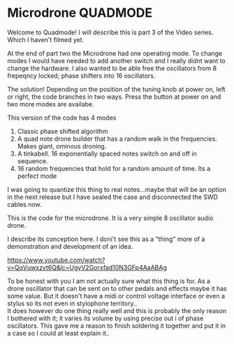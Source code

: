 # Microdrone QUADMODE

Welcome to Quadmode! I will describe this is part 3 of the Video series. Which I haven't filmed yet.

At the end of part two the Microdrone had one operating mode. To change modes I would have needed to add another switch and I really didnt want to change the hardware.
I also wanted to be able free the oscillators from 8 frepeqncy locked; phase shifters into 16 oscillators.

The solution! Depending on the position of the tuning knob at power on, left or right, the code branches in two ways.
Press the button at power on and two more modes are availabe.

This version of the code has 4 modes

1) Classic phase shifted algorithm
2) A quad note drone builder that has a random walk in the frequencies. Makes giant, ominous droning.
3) A tinkabell. 16 exponentially spaced notes switch on and off in sequence.
4) 16 random frequencies that hold for a random amount of time. Its a perfect mode

I was going to quantize this thing to real notes...maybe that will be an option in the next release but I have sealed the case and disconnected the SWD cables now.


This is the code for the microdrone. It is a very simple 8 oscillator audio drone.

I describe its conception here. I doni't see this as a "thing" more of a demonstration and
development of an idea.

https://www.youtube.com/watch?v=QqVuwxzvt6Q&lc=UgyV2Gorxfad10N3GFp4AaABAg

To be honest with you I am not actually sure what this thing is for. As a drone oscillator that can be sent on to other pedals and effects 
maybe it has some value. But it doesn't have a midi or control voltage interface or even a stylus so its not even in stylophone territory..  
It does however do one thing really well and this is probably the only reason I bothered with it; it varies its volume by using precise out i
of phase oscillators. This gave me a reason to finish soldering it together and put it in a case so I could at least explain it..

